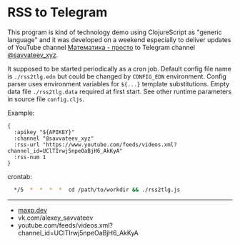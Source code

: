 # RSS to Telegram

This program is kind of technology demo using ClojureScript as "generic language"
and it was developed on a weekend especially to deliver updates
of YouTube channel [Математика - просто](youtube.com/punkmathematics)
to Telegram channel [@savvateev_xyz](t.me/savvateev_xyz).

It supposed to be started periodically as a cron job.
Default config file name is `./rss2tlg.edn` but could be changed by `CONFIG_EDN` environment.
Config parser uses environment variables for `${...}` template substitutions.
Empty data file `./rss2tlg.data` required at first start.
See other runtime parameters in source file `config.cljs`.

Example:

```edn
{
  :apikey "${APIKEY}"
  :channel "@savvateev_xyz"
  :rss-url "https://www.youtube.com/feeds/videos.xml?channel_id=UClTIrwj5npeOaBjH6_AkKyA"
  :rss-num 1
}
```

crontab:  

```bash
  */5  *  *  *  *  cd /path/to/workdir && ./rss2tlg.js
```

---

- [maxp.dev](https://maxp.dev)
- vk.com/alexey_savvateev
- youtube.com/feeds/videos.xml?channel_id=UClTIrwj5npeOaBjH6_AkKyA
